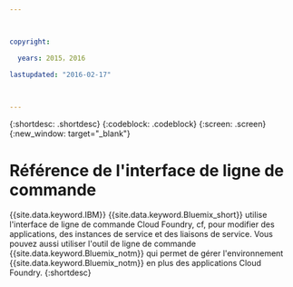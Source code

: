 ```yaml
---



copyright:

  years: 2015，2016

lastupdated: "2016-02-17"



---
```


{:shortdesc: .shortdesc}
{:codeblock: .codeblock}
{:screen: .screen}
{:new_window: target="_blank"}

# Référence de l'interface de ligne de commande

{{site.data.keyword.IBM}} {{site.data.keyword.Bluemix_short}} utilise l'interface de ligne de commande Cloud Foundry, cf, pour modifier des applications, des instances de service et des liaisons de service. Vous
pouvez aussi utiliser l'outil de ligne de commande {{site.data.keyword.Bluemix_notm}} qui permet de gérer l'environnement
{{site.data.keyword.Bluemix_notm}} en plus des applications Cloud Foundry.
{:shortdesc}
